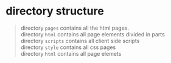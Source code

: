# directory structure
>directory `pages` contains all the html pages. \
>directory `html` contains all page elements divided in parts \
>directory `scripts` contains all client side scripts \
>directory `style` contains all css pages \
>directory `html` contains all page elemets 